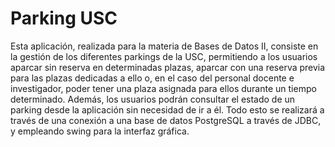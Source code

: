 # Parking USC

Esta aplicación, realizada para la materia de Bases de Datos II, consiste en la gestión de los diferentes parkings de la USC, permitiendo a los usuarios aparcar sin reserva en determinadas plazas, aparcar con una reserva previa para las plazas dedicadas a ello o, en el caso del personal docente e investigador, poder tener una plaza asignada para ellos durante un tiempo determinado. Además, los usuarios podrán consultar el estado de un parking desde la aplicación sin necesidad de ir a él. Todo esto se realizará a través de una conexión a una base de datos PostgreSQL a través de JDBC, y empleando swing para la interfaz gráfica.
